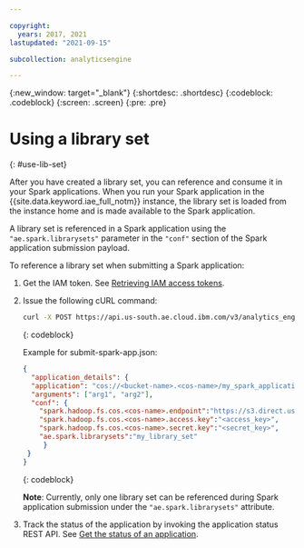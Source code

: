```yaml
---

copyright:
  years: 2017, 2021
lastupdated: "2021-09-15"

subcollection: analyticsengine

---
```


<!-- Attribute definitions -->
{:new_window: target="_blank"}
{:shortdesc: .shortdesc}
{:codeblock: .codeblock}
{:screen: .screen}
{:pre: .pre}

# Using a library set
{: #use-lib-set}

After you have created a library set, you can reference and consume it in your Spark applications. When you run your Spark application in the {{site.data.keyword.iae_full_notm}} instance, the library set is loaded from the instance home and is made available to the Spark application.

A library set is referenced in a Spark application using the `"ae.spark.librarysets"` parameter in the `"conf"` section of the Spark application submission payload.

To reference a library set when submitting a Spark application:

1. Get the IAM token. See [Retrieving IAM access tokens](/docs/AnalyticsEngine?topic=AnalyticsEngine-retrieve-iam-token-serverless).
1. Issue the following cURL command:
   ```bash
   curl -X POST https://api.us-south.ae.cloud.ibm.com/v3/analytics_engines/instances/<instance_id>/spark_applications --header "Authorization: Bearer <IAM token>" -H "content-type: application/json"  -d @submit-spark-app.json
   ```
   {: codeblock}

   Example for submit-spark-app.json:
   ```json
   {
     "application_details": {
     "application": "cos://<bucket-name>.<cos-name>/my_spark_application.py",
  	 "arguments": ["arg1", "arg2"],
     "conf": {
       "spark.hadoop.fs.cos.<cos-name>.endpoint":"https://s3.direct.us-south.cloud-object-storage.appdomain.cloud",
       "spark.hadoop.fs.cos.<cos-name>.access.key":"<access_key>",
       "spark.hadoop.fs.cos.<cos-name>.secret.key":"<secret_key>",
       "ae.spark.librarysets":"my_library_set"
        }
  	}
   }
   ```
   {: codeblock}

   **Note**: Currently, only one library set can be referenced during Spark application submission under the `"ae.spark.librarysets"` attribute.

1. Track the status of the application by invoking the application status REST API. See [Get the status of an application](/docs/AnalyticsEngine?topic=AnalyticsEngine-spark-app-rest-api#spark-app-status).
